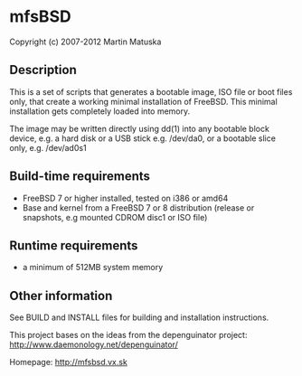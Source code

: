 mfsBSD
=========

Copyright (c) 2007-2012 Martin Matuska <mm at FreeBSD.org>

## Description

This is a set of scripts that generates a bootable image, ISO file or boot 
files only, that create a working minimal installation of FreeBSD. This
minimal installation gets completely loaded into memory.

The image may be written directly using dd(1) into any bootable block device,
e.g. a hard disk or a USB stick e.g. /dev/da0, or a bootable slice only, 
e.g. /dev/ad0s1

## Build-time requirements
 - FreeBSD 7 or higher installed, tested on i386 or amd64
 - Base and kernel from a FreeBSD 7 or 8 distribution
   (release or snapshots, e.g mounted CDROM disc1 or ISO file)

## Runtime requirements
 - a minimum of 512MB system memory

## Other information

See BUILD and INSTALL files for building and installation instructions.

This project bases on the ideas from the depenguinator project:
http://www.daemonology.net/depenguinator/

Homepage: http://mfsbsd.vx.sk

